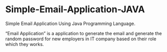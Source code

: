 # Simple-Email-Application-JAVA
Simple Email Application Using Java Programming Language.

“Email Application” is a application to generate the email and generate the 
random password for new employers in IT company based on their role which 
they works.
